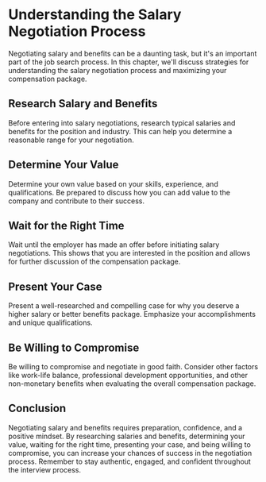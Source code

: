 Understanding the Salary Negotiation Process
=========================================================================================

Negotiating salary and benefits can be a daunting task, but it's an important part of the job search process. In this chapter, we'll discuss strategies for understanding the salary negotiation process and maximizing your compensation package.

Research Salary and Benefits
----------------------------

Before entering into salary negotiations, research typical salaries and benefits for the position and industry. This can help you determine a reasonable range for your negotiation.

Determine Your Value
--------------------

Determine your own value based on your skills, experience, and qualifications. Be prepared to discuss how you can add value to the company and contribute to their success.

Wait for the Right Time
-----------------------

Wait until the employer has made an offer before initiating salary negotiations. This shows that you are interested in the position and allows for further discussion of the compensation package.

Present Your Case
-----------------

Present a well-researched and compelling case for why you deserve a higher salary or better benefits package. Emphasize your accomplishments and unique qualifications.

Be Willing to Compromise
------------------------

Be willing to compromise and negotiate in good faith. Consider other factors like work-life balance, professional development opportunities, and other non-monetary benefits when evaluating the overall compensation package.

Conclusion
----------

Negotiating salary and benefits requires preparation, confidence, and a positive mindset. By researching salaries and benefits, determining your value, waiting for the right time, presenting your case, and being willing to compromise, you can increase your chances of success in the negotiation process. Remember to stay authentic, engaged, and confident throughout the interview process.
